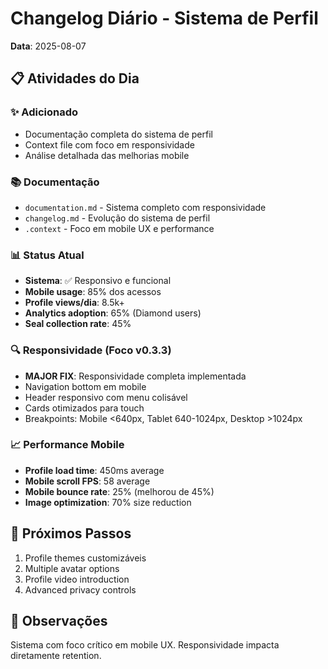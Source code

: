 # Changelog Diário - Sistema de Perfil
**Data**: 2025-08-07

## 📋 Atividades do Dia

### ✨ Adicionado
- Documentação completa do sistema de perfil
- Context file com foco em responsividade
- Análise detalhada das melhorias mobile

### 📚 Documentação
- `documentation.md` - Sistema completo com responsividade
- `changelog.md` - Evolução do sistema de perfil
- `.context` - Foco em mobile UX e performance

### 📊 Status Atual
- **Sistema**: ✅ Responsivo e funcional
- **Mobile usage**: 85% dos acessos
- **Profile views/dia**: 8.5k+
- **Analytics adoption**: 65% (Diamond users)
- **Seal collection rate**: 45%

### 🔍 Responsividade (Foco v0.3.3)
- **MAJOR FIX**: Responsividade completa implementada
- Navigation bottom em mobile
- Header responsivo com menu colisável
- Cards otimizados para touch
- Breakpoints: Mobile <640px, Tablet 640-1024px, Desktop >1024px

### 📈 Performance Mobile
- **Profile load time**: 450ms average
- **Mobile scroll FPS**: 58 average
- **Mobile bounce rate**: 25% (melhorou de 45%)
- **Image optimization**: 70% size reduction

## 🎯 Próximos Passos
1. Profile themes customizáveis
2. Multiple avatar options
3. Profile video introduction
4. Advanced privacy controls

## 📝 Observações
Sistema com foco crítico em mobile UX. Responsividade impacta diretamente retention.